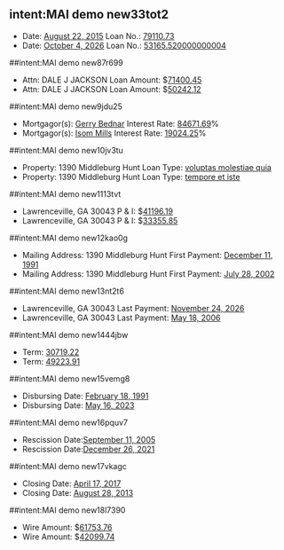 ## intent:MAI demo new33tot2
-  Date: [August 22, 2015](test) Loan No.: [79110.73](number)
-  Date: [October 4, 2026](test) Loan No.: [53165.520000000004](number)

##intent:MAI demo new87r699
-  Attn: DALE J JACKSON Loan Amount: $[71400.45](money)
-  Attn: DALE J JACKSON Loan Amount: $[50242.12](money)

##intent:MAI demo new9jdu25
-  Mortgagor(s): [Gerry Bednar](person) Interest Rate: [84671.69](rate)%
-  Mortgagor(s): [Isom Mills](person) Interest Rate: [19024.25](rate)%

##intent:MAI demo new10jv3tu
-  Property: 1390 Middleburg Hunt Loan Type: [voluptas molestiae quia](loan_type)
-  Property: 1390 Middleburg Hunt Loan Type: [tempore et iste](loan_type)

##intent:MAI demo new1113tvt
-  Lawrenceville, GA 30043 P & I: $[41196.19](money)
-  Lawrenceville, GA 30043 P & I: $[33355.85](money)

##intent:MAI demo new12kao0g
-  Mailing Address: 1390 Middleburg Hunt First Payment: [December 11, 1991](test)
-  Mailing Address: 1390 Middleburg Hunt First Payment: [July 28, 2002](test)

##intent:MAI demo new13nt2t6
-  Lawrenceville, GA 30043 Last Payment: [November 24, 2026](test)
-  Lawrenceville, GA 30043 Last Payment: [May 18, 2006](test)

##intent:MAI demo new1444jbw
-  Term: [30719.22](number)
-  Term: [49223.91](number)

##intent:MAI demo new15vemg8
-  Disbursing Date: [February 18, 1991](test)
-  Disbursing Date: [May 16, 2023](test)

##intent:MAI demo new16pquv7
-  Rescission Date:[September 11, 2005](test)
-  Rescission Date:[December 26, 2021](test)

##intent:MAI demo new17vkagc
-  Closing Date: [April 17, 2017](test)
-  Closing Date: [August 28, 2013](test)

##intent:MAI demo new18l7390
-  Wire Amount: $[61753.76](money)
-  Wire Amount: $[42099.74](money)


